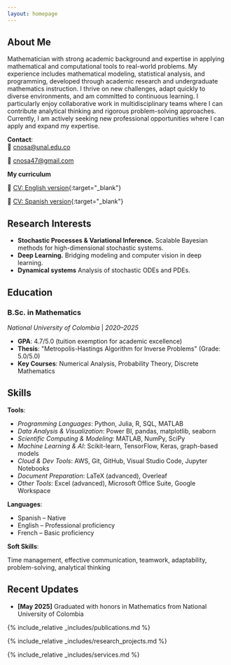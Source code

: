 ```yaml
---
layout: homepage
---
```


<!-- {% include_relative _config.yml %} -->

## About Me

Mathematician with strong academic background and expertise in applying mathematical and computational tools to real-world problems. My experience includes mathematical modeling, statistical analysis, and programming, developed through academic research and undergraduate mathematics instruction. I thrive on new challenges, adapt quickly to diverse environments, and am committed to continuous learning. I particularly enjoy collaborative work in multidisciplinary teams where I can contribute analytical thinking and rigorous problem-solving approaches. Currently, I am actively seeking new professional opportunities where I can apply and expand my expertise.

**Contact**:  
📧 cnosa@unal.edu.co  

📧 cnosa47@gmail.com  

**My curriculum**

📃 [CV: English version](/assets/files/documents/cv_en.pdf){:target="_blank"}

📃 [CV: Spanish version](/assets/files/documents/cv_es.pdf){:target="_blank"}


## Research Interests

- **Stochastic Processes & Variational Inference.**  Scalable Bayesian methods for high-dimensional stochastic systems.  
- **Deep Learning.**  Bridging modeling and computer vision in deep learning.
- **Dynamical systems** Analysis of stochastic ODEs and PDEs.


## Education

### B.Sc. in Mathematics  

*National University of Colombia* | *2020–2025*  

- **GPA**: 4.7/5.0 (tuition exemption for academic excellence)  
- **Thesis**: "Metropolis-Hastings Algorithm for Inverse Problems" (Grade: 5.0/5.0)  
- **Key Courses**: Numerical Analysis, Probability Theory, Discrete Mathematics  

## Skills

**Tools**:  

- *Programming Languages*: Python, Julia, R, SQL, MATLAB  
- *Data Analysis & Visualization*: Power BI, pandas, matplotlib, seaborn  
- *Scientific Computing & Modeling*: MATLAB, NumPy, SciPy
- *Machine Learning & AI*: Scikit-learn, TensorFlow, Keras, graph-based models  
- *Cloud & Dev Tools*: AWS, Git, GitHub, Visual Studio Code, Jupyter Notebooks  
- *Document Preparation*: LaTeX (advanced), Overleaf  
- *Other Tools*: Excel (advanced), Microsoft Office Suite, Google Workspace  

**Languages**:  

- Spanish – Native  
- English – Professional proficiency  
- French – Basic proficiency  

**Soft Skills**:

Time management, effective communication, teamwork, adaptability, problem-solving, analytical thinking


## Recent Updates

- **[May 2025]** Graduated with honors in Mathematics from National University of Colombia


{% include_relative _includes/publications.md %}

{% include_relative _includes/research_projects.md %}

{% include_relative _includes/services.md %}


